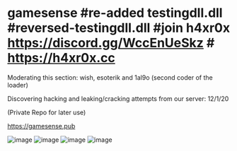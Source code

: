 # gamesense #re-added testingdll.dll #reversed-testingdll.dll #join h4xr0x https://discord.gg/WccEnUeSkz   # https://h4xr0x.cc
Moderating this section: wish, esoterik and 1al9o (second coder of the loader) 

Discovering hacking and leaking/cracking attempts from our server: 12/1/20

(Private Repo for later use)

https://gamesense.pub

![image](https://user-images.githubusercontent.com/65768277/116949138-fc914880-ac46-11eb-8dc2-240ada177971.png)
![image](https://user-images.githubusercontent.com/65768277/116949559-36168380-ac48-11eb-84d6-0b5d918b0549.png)
![image](https://user-images.githubusercontent.com/65768277/116949653-842b8700-ac48-11eb-8969-e09145773100.png)
![image](https://user-images.githubusercontent.com/65768277/116949706-a7eecd00-ac48-11eb-8efc-fe6464229cd1.png)

